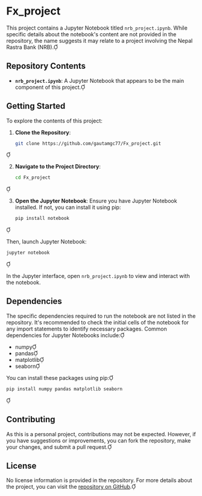 # Fx_project

This project contains a Jupyter Notebook titled `nrb_project.ipynb`. While specific details about the notebook's content are not provided in the repository, the name suggests it may relate to a project involving the Nepal Rastra Bank (NRB).

## Repository Contents

- **`nrb_project.ipynb`**: A Jupyter Notebook that appears to be the main component of this project.

## Getting Started

To explore the contents of this project:

1. **Clone the Repository**:
   ```bash
   git clone https://github.com/gautamgc77/Fx_project.git
   ```


2. **Navigate to the Project Directory**:
   ```bash
   cd Fx_project
   ```


3. **Open the Jupyter Notebook**:
   Ensure you have Jupyter Notebook installed. If not, you can install it using pip:
   ```bash
   pip install notebook
   ```


   Then, launch Jupyter Notebook:
   ```bash
   jupyter notebook
   ```


   In the Jupyter interface, open `nrb_project.ipynb` to view and interact with the notebook.

## Dependencies

The specific dependencies required to run the notebook are not listed in the repository. It's recommended to check the initial cells of the notebook for any import statements to identify necessary packages. Common dependencies for Jupyter Notebooks include:

- numpy
- pandas
- matplotlib
- seaborn

You can install these packages using pip:

```bash
pip install numpy pandas matplotlib seaborn
```


## Contributing

As this is a personal project, contributions may not be expected. However, if you have suggestions or improvements, you can fork the repository, make your changes, and submit a pull request.

## License

No license information is provided in the repository. For more details about the project, you can visit the [repository on GitHub](https://github.com/gautamgc77/Fx_project). 
